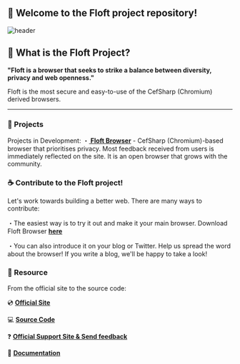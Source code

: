 ## 👋 Welcome to the Floft project repository!

![header](https://floft.app/f-top.png)

## 💫 What is the Floft Project?
<strong> "Floft is a browser that seeks to strike a balance between diversity, privacy and web openness."</strong>

Floft is the most secure and easy-to-use of the CefSharp (Chromium) derived browsers.
<br>

---
### 🔨 Projects

Projects in Development:
・<strong><a href="https://floft.app"> Floft Browser</a></strong> - CefSharp (Chromium)-based browser that prioritises privacy. Most feedback received from users is immediately reflected on the site. It is an open browser that grows with the community.
<br>

### ☕ Contribute to the Floft project!

Let's work towards building a better web. There are many ways to contribute:

・The easiest way is to try it out and make it your main browser. Download Floft Browser <strong><a href="https://floft.app">here</a></strong>

・You can also introduce it on your blog or Twitter. Help us spread the word about the browser! If you write a blog, we'll be happy to take a look!

### 👐 Resource

From the official site to the source code:

💿 <strong><a href="https://floft.app">Official Site</a></strong>

💻 <strong><a href="https://github.com/Floft-Projects/Floft">Source Code</a></strong>

❓ <strong><a href="https://support.floft.app">Official Support Site & Send feedback</a></strong>

📄 <strong><a href="https://docs.floft.app">Documentation</a></strong>
